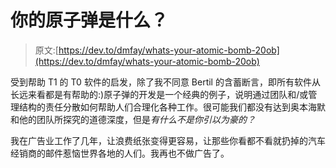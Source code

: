 # 你的原子弹是什么？

> 原文:[https://dev.to/dmfay/whats-your-atomic-bomb-20ob](https://dev.to/dmfay/whats-your-atomic-bomb-20ob)

受到帮助 T1 的 T0 软件的启发，除了我不同意 Bertil 的含蓄断言，即所有软件从长远来看都是有帮助的:)原子弹的开发是一个经典的例子，说明通过团队和/或管理结构的责任分散如何帮助人们合理化各种工作。很可能我们都没有达到奥本海默和他的团队所探究的道德深度，但是*有什么不是你引以为豪的？*

我在广告业工作了几年，让浪费纸张变得更容易，让那些你看都不看就扔掉的汽车经销商的邮件惹恼世界各地的人们。我再也不做广告了。